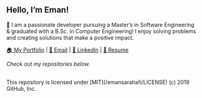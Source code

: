 ## Hello, I’m Eman!

🚀 I am a passionate developer pursuing a Master’s in Software Engineering & graduated with a B.Sc. in Computer Engineering! I enjoy solving problems and creating solutions that make a positive impact.

[🏠 My Portfolio](https://emansarahafi.github.io/emansarahafi/) | [📧 Email](mailto:emansarahafi@gmail.com) | [🔗 LinkedIn](https://www.linkedin.com/in/emansarahafi/) | [📄 Resume](link-to-your-resume.pdf)

*Check out my repositories below.*

<br/>
This repository is licensed under [MIT](/emansarahafi/LICENSE) (c) 2019 GitHub, Inc.
